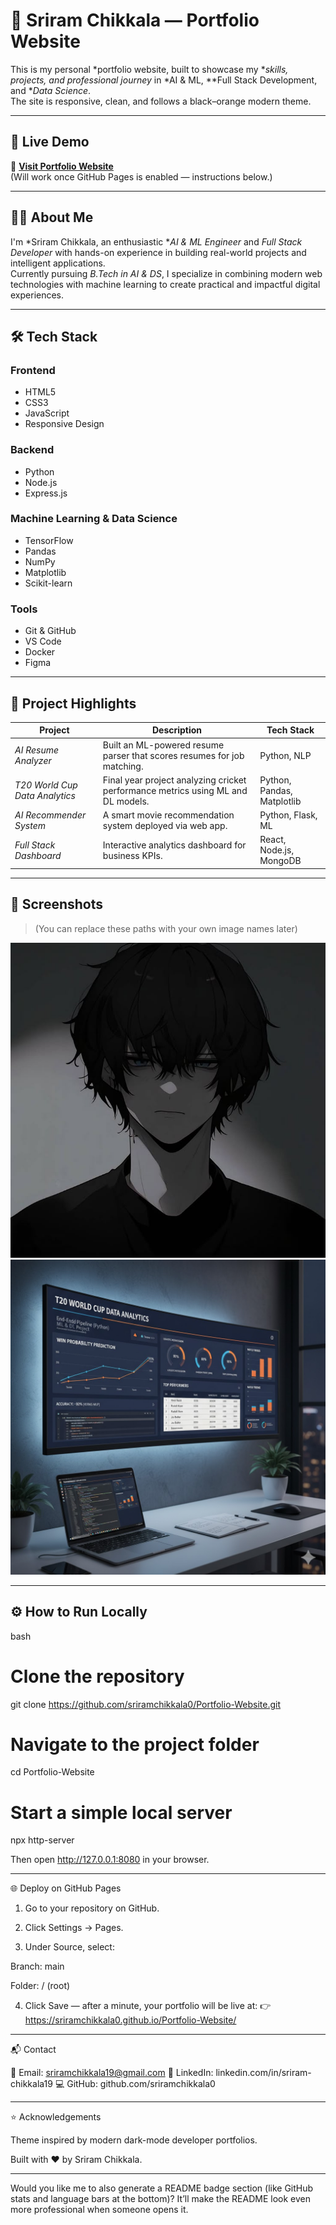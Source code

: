 # 💼 Sriram Chikkala — Portfolio Website

This is my personal *portfolio website, built to showcase my **skills, projects, and professional journey* in *AI & ML, **Full Stack Development, and **Data Science*.  
The site is responsive, clean, and follows a black–orange modern theme.

---

## 🚀 Live Demo  
🔗 **[Visit Portfolio Website](https://sriramchikkala0.github.io/Portfolio-Website/)**  
(Will work once GitHub Pages is enabled — instructions below.)

---

## 🧑‍💻 About Me  

I'm *Sriram Chikkala, an enthusiastic **AI & ML Engineer* and *Full Stack Developer* with hands-on experience in building real-world projects and intelligent applications.  
Currently pursuing *B.Tech in AI & DS*, I specialize in combining modern web technologies with machine learning to create practical and impactful digital experiences.

---

## 🛠 Tech Stack  

### Frontend
- HTML5  
- CSS3  
- JavaScript  
- Responsive Design  

### Backend
- Python  
- Node.js  
- Express.js  

### Machine Learning & Data Science
- TensorFlow  
- Pandas  
- NumPy  
- Matplotlib  
- Scikit-learn  

### Tools
- Git & GitHub  
- VS Code  
- Docker  
- Figma  

---

## 📂 Project Highlights  

| Project | Description | Tech Stack |
|----------|--------------|-------------|
| *AI Resume Analyzer* | Built an ML-powered resume parser that scores resumes for job matching. | Python, NLP |
| *T20 World Cup Data Analytics* | Final year project analyzing cricket performance metrics using ML and DL models. | Python, Pandas, Matplotlib |
| *AI Recommender System* | A smart movie recommendation system deployed via web app. | Python, Flask, ML |
| *Full Stack Dashboard* | Interactive analytics dashboard for business KPIs. | React, Node.js, MongoDB |

---

## 📸 Screenshots  
> (You can replace these paths with your own image names later)  

![Portfolio Screenshot 1](images/profile.jpg)  
![Portfolio Screenshot 2](images/proj1.jpg)  

---

## ⚙ How to Run Locally  

bash
# Clone the repository
git clone https://github.com/sriramchikkala0/Portfolio-Website.git

# Navigate to the project folder
cd Portfolio-Website

# Start a simple local server
npx http-server

Then open http://127.0.0.1:8080 in your browser.


---

🌐 Deploy on GitHub Pages

1. Go to your repository on GitHub.


2. Click Settings → Pages.


3. Under Source, select:

Branch: main

Folder: / (root)



4. Click Save — after a minute, your portfolio will be live at:
👉 https://sriramchikkala0.github.io/Portfolio-Website/




---

📬 Contact

📧 Email: sriramchikkala19@gmail.com
💼 LinkedIn: linkedin.com/in/sriram-chikkala19
💻 GitHub: github.com/sriramchikkala0


---

⭐ Acknowledgements

Theme inspired by modern dark-mode developer portfolios.

Built with ❤ by Sriram Chikkala.




---

Would you like me to also generate a README badge section (like GitHub stats and language bars at the bottom)? It’ll make the README look even more professional when someone opens it.
